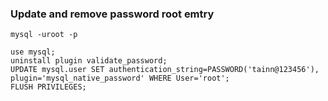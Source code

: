 

### Update and remove password root emtry
```
mysql -uroot -p

use mysql;
uninstall plugin validate_password;
UPDATE mysql.user SET authentication_string=PASSWORD('tainn@123456'), plugin='mysql_native_password' WHERE User='root';
FLUSH PRIVILEGES;
```
